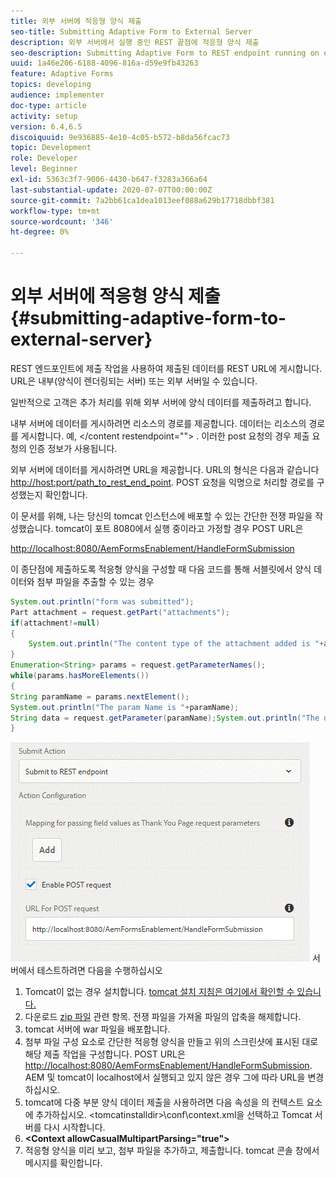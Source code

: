 ```yaml
---
title: 외부 서버에 적응형 양식 제출
seo-title: Submitting Adaptive Form to External Server
description: 외부 서버에서 실행 중인 REST 끝점에 적응형 양식 제출
seo-description: Submitting Adaptive Form to REST endpoint running on external server
uuid: 1a46e206-6188-4096-816a-d59e9fb43263
feature: Adaptive Forms
topics: developing
audience: implementer
doc-type: article
activity: setup
version: 6.4,6.5
discoiquuid: 9e936885-4e10-4c05-b572-b8da56fcac73
topic: Development
role: Developer
level: Beginner
exl-id: 5363c3f7-9006-4430-b647-f3283a366a64
last-substantial-update: 2020-07-07T00:00:00Z
source-git-commit: 7a2bb61ca1dea1013eef088a629b17718dbbf381
workflow-type: tm+mt
source-wordcount: '346'
ht-degree: 0%

---
```


# 외부 서버에 적응형 양식 제출 {#submitting-adaptive-form-to-external-server}

REST 엔드포인트에 제출 작업을 사용하여 제출된 데이터를 REST URL에 게시합니다. URL은 내부(양식이 렌더링되는 서버) 또는 외부 서버일 수 있습니다.

일반적으로 고객은 추가 처리를 위해 외부 서버에 양식 데이터를 제출하려고 합니다.

내부 서버에 데이터를 게시하려면 리소스의 경로를 제공합니다. 데이터는 리소스의 경로를 게시합니다. 예, &lt;/content restendpoint=&quot;&quot;> . 이러한 post 요청의 경우 제출 요청의 인증 정보가 사용됩니다.

외부 서버에 데이터를 게시하려면 URL을 제공합니다. URL의 형식은 다음과 같습니다 <http://host:port/path_to_rest_end_point>. POST 요청을 익명으로 처리할 경로를 구성했는지 확인합니다.

이 문서를 위해, 나는 당신의 tomcat 인스턴스에 배포할 수 있는 간단한 전쟁 파일을 작성했습니다. tomcat이 포트 8080에서 실행 중이라고 가정할 경우 POST URL은

<http://localhost:8080/AemFormsEnablement/HandleFormSubmission>

이 종단점에 제출하도록 적응형 양식을 구성할 때 다음 코드를 통해 서블릿에서 양식 데이터와 첨부 파일을 추출할 수 있는 경우

```java
System.out.println("form was submitted");
Part attachment = request.getPart("attachments");
if(attachment!=null)
{
    System.out.println("The content type of the attachment added is "+attachment.getContentType());
}
Enumeration<String> params = request.getParameterNames();
while(params.hasMoreElements())
{
String paramName = params.nextElement();
System.out.println("The param Name is "+paramName);
String data = request.getParameter(paramName);System.out.println("The data  is "+data);
}
```

![제출 서류](assets/formsubmission.gif)
서버에서 테스트하려면 다음을 수행하십시오

1. Tomcat이 없는 경우 설치합니다. [tomcat 설치 지침은 여기에서 확인할 수 있습니다.](https://helpx.adobe.com/experience-manager/kt/forms/using/preparing-datasource-for-form-data-model-tutorial-use.html)
1. 다운로드 [zip 파일](assets/aemformsenablement.zip) 관련 항목. 전쟁 파일을 가져올 파일의 압축을 해제합니다.
1. tomcat 서버에 war 파일을 배포합니다.
1. 첨부 파일 구성 요소로 간단한 적응형 양식을 만들고 위의 스크린샷에 표시된 대로 해당 제출 작업을 구성합니다. POST URL은 <http://localhost:8080/AemFormsEnablement/HandleFormSubmission>. AEM 및 tomcat이 localhost에서 실행되고 있지 않은 경우 그에 따라 URL을 변경하십시오.
1. tomcat에 다중 부분 양식 데이터 제출을 사용하려면 다음 속성을 의 컨텍스트 요소에 추가하십시오. &lt;tomcatinstalldir>\conf\context.xml을 선택하고 Tomcat 서버를 다시 시작합니다.
1. **&lt;Context allowCasualMultipartParsing=&quot;true&quot;>**
1. 적응형 양식을 미리 보고, 첨부 파일을 추가하고, 제출합니다. tomcat 콘솔 창에서 메시지를 확인합니다.
